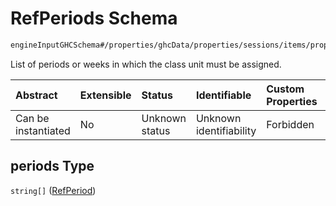 # RefPeriods Schema

```txt
engineInputGHCSchema#/properties/ghcData/properties/sessions/items/properties/distribution/properties/periods
```

List of periods or weeks in which the class unit must be assigned.

| Abstract            | Extensible | Status         | Identifiable            | Custom Properties | Additional Properties | Access Restrictions | Defined In                                                        |
| :------------------ | :--------- | :------------- | :---------------------- | :---------------- | :-------------------- | :------------------ | :---------------------------------------------------------------- |
| Can be instantiated | No         | Unknown status | Unknown identifiability | Forbidden         | Allowed               | none                | [ghc.schema.json*](../out/ghc.schema.json "open original schema") |

## periods Type

`string[]` ([RefPeriod](ghc-properties-ghcdata-properties-sessions-session-properties-distribution-properties-refperiods-refperiod.md))
